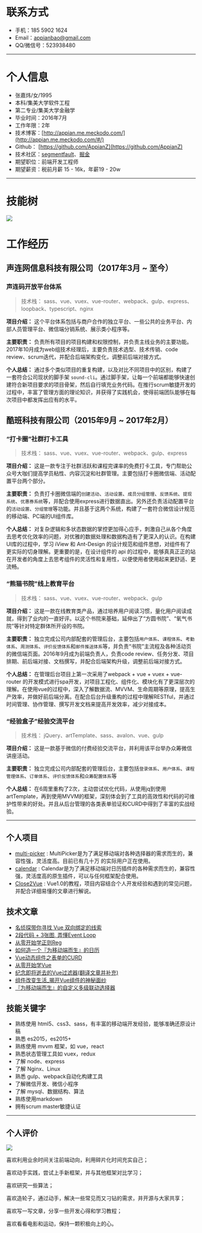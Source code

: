 # 联系方式

- 手机：185 5902 1624
- Email：appianbao@gmail.com
- QQ/微信号：523938480

---

# 个人信息

 - 张嘉炜/女/1995 
 - 本科/集美大学软件工程
 - 第二专业/集美大学金融学
 - 毕业时间：2016年7月
 - 工作年限：2年
 - 技术博客：[http://appian.me.meckodo.com/](http://appian.me.meckodo.com/#/)
 - Github： [https://github.com/AppianZ](https://github.com/AppianZ) 
 - 技术社区：[segmentfault](https://segmentfault.com/u/appian)、[掘金](https://juejin.im/user/57c664355bbb5000635314b6/posts) 
 - 期望职位：前端开发工程师
 - 期望薪资：税前月薪 15 - 16k，年薪19 - 20w
---


# 技能树
![](https://ohovav7hg.qnssl.com/skilltree2018.png)

# 工作经历
## 声连网信息科技有限公司（2017年3月 ~ 至今）

### 声连码开放平台体系

> 技术栈： sass、vue、vuex、vue-router、webpack、gulp、express、loopback、typescript、nginx

**项目介绍：** 
这个平台体系包括与商户合作的独立平台、一些公共的业务平台、内部人员管理平台、微信端分销系统、展示类小程序等。

**主要职责：** 
负责所有项目的项目构建和权限控制，并负责主线业务的主要功能。2017年10月成为web组技术经理后，主要负责技术选型、技术传销、code review、scrum迭代，并配合后端架构变化，调整前后端对接方式。

**个人总结：** 
通过多个类似项目的重复构建，以及对比不同项目中的区别，构建了一套符合公司现状的脚手架 `sound-cli`。通过脚手架，让每一个前端都能够快速创建符合新项目要求的项目骨架，然后自行填充业务代码。在推行scrum敏捷开发的过程中，丰富了管理方面的理论知识，并获得了实践机会，使得前端团队能够在每次项目中都发挥出应有的水平。


## 酷班科技有限公司（2015年9月 ~ 2017年2月）

### “打卡圈”社群打卡工具

> 技术栈： sass、vue、vuex、vue-router、webpack、gulp、express

**项目介绍：** 
这是一款专注于社群活跃和课程完课率的免费打卡工具，专门帮助公众号大咖们提高学员粘性、内容沉淀和社群管理。主要包括打卡圈微信端、活动配置平台两个部分。

**主要职责：** 
负责打卡圈微信端的`创建活动`、`活动设置`、`成员分组管理`、`反馈系统`、`提现系统`、`优惠券系统`等，并配合使用express进行数据直出。另外还负责活动配置平台的`活动设置`、`分组管理`等功能。并且基于这两个系统，构建了一套符合微信设计规范的移动端、PC端的UI组件库。

**个人总结：** 
对复杂逻辑和多状态数据的掌控更加得心应手，刺激自己从各个角度去思考优化效率的问题，对优雅的数据处理和数据构造有了更深入的认识。在构建UI库的过程中，学习 iView 和 Ant-Design 的设计规范和组件思想，对组件有了更实际的切身理解。更重要的是，在设计组件的 api 的过程中，能够真真正正的站在开发者的角度上去思考组件的灵活性和复用性，以便使用者使用起来更舒适、更流畅。


### “熊猫书院”线上教育平台 

> 技术栈： sass、vue、vuex、vue-router、webpack、gulp

**项目介绍：** 
这是一款在线教育类产品，通过培养用户阅读习惯，量化用户阅读成就，得到了业内的一直好评。以这个书院来基础，延伸出了“方圆书院”、“氧气书院”等针对特定群体所开设的书院。

**主要职责：** 
独立完成公司内部配套的管理后台，主要包括`用户体系`、`课程体系`、`考勤体系`、`周测体系`、`评价反馈体系`和`邮件推送体系`等，并负责“书院”主流程及各种活动页的微信端页面。2016年9月成为前端负责人，负责code review、任务分发、项目排期、前后端对接、文档撰写，并配合后端架构升级，调整前后端对接方式。

**个人总结：**
在管理后台项目上第一次采用了webpack + vue + vuex + vue-router 的开发模式进行spa开发，对项目工程化、组件化、模块化有了更深层次的理解。在使用vue的过程中，深入了解数据流、MVVM、生命周期等原理，提高生产效率，并做好前后端分离。在配合后台升级重构的过程中理解RESTful，并通过时间管理、协作管理、撰写开发文档来提高开发效率，减少对接成本。


### “经验盒子”经验交流平台

> 技术栈： jQuery、artTemplate、sass、avalon、vue、gulp

**项目介绍：** 
这是一款基于微信的付费经验交流平台，并利用该平台举办众筹微信讲座活动。

**主要职责：** 
独立完成公司内部配套的管理后台，主要包括`登录体系`、`用户体系`、`课程管理体系`、`订单体系`、`评价反馈体系`和`众筹配置体系`等

**个人总结：**
在6周里重构了2次，主动尝试优化代码，从使用jq到使用artTemplate，再到使用MVVM的框架，深刻体会到了工具的高效性和代码的可维护性带来的好处。并且从后台管理的各类表单验证和CURD中得到了丰富的实战经验。



---

## 个人项目

 - [multi-picker](https://github.com/AppianZ/multi-picker) : MultiPicker是为了满足移动端对各种选择器的需求而生的，兼容性强，灵活度高。目前已有几十万 的实际用户正在使用。
 - [calendar](https://github.com/AppianZ/calendar) : Calendar是为了满足移动端对日历插件的各种需求而生的，兼容性强，灵活度高的原生插件，可以与任何框架配合使用。
 - [Close2Vue](https://github.com/AppianZ/Close2Vue) : Vue1.0的教程，项目内容结合个人开发经验和遇到的常见问题，并配合详细易懂的文章进行解说。
 


## 技术文章

- [名侦探带你寻找 Vue 双向绑定的线索](http://appian.me.meckodo.com/#/article?id=20180116)
- [2段代码 + 3张图, 弄懂Event Loop](http://appian.me.meckodo.com/#/article?id=20171015)
- [从零开始学正则Reg](http://appian.me.meckodo.com/#/article?id=20170813)
- [如何造一个『为移动端而生』的日历](http://appian.me.meckodo.com/#/article?id=20170601)
- [Vue动态组件之表单的CURD](http://www.jianshu.com/p/73dba151eb29)
- [从零开始学Vue](https://segmentfault.com/a/1190000005041030)
- [纪念即将逝去的Vue过滤器(翻译文章并补充)](https://segmentfault.com/a/1190000005027001) 
- [组件改变生活_揭开Vue组件的神秘面纱](https://segmentfault.com/a/1190000005045219)
- [『为移动端而生』的自定义多级联动选择器](https://segmentfault.com/a/1190000007480739)


## 技能关键字

- 熟练使用 html5、css3、sass，有丰富的移动端开发经验，能够准确还原设计稿
- 熟悉 es2015，es2015+
- 熟练使用 mvvm 框架，如 vue，react
- 熟悉状态管理工具如 vuex，redux
- 了解 node、express
- 了解 Nginx、Linux
- 熟悉 gulp、webpack自动化构建工具
- 了解微信开发、微信小程序
- 了解 mysql、数据结构、算法
- 熟练使用markdown
- 拥有scrum master敏捷认证


---

## 个人评价
![](https://github.com/AppianZ/resume/blob/master/appian.png)

喜欢利用业余时间关注前端动向，利用碎片化时间充实自己；

喜欢动手实践，尝试上手新框架，并与其他框架对比学习；

喜欢研究一些算法；

喜欢造轮子，通过动手，解决一些常见而又刁钻的需求，并开源与大家共享；

喜欢写一写文章，分享一些开发心得和学习教程；

喜欢看看电影和运动，保持一颗积极向上的心。

